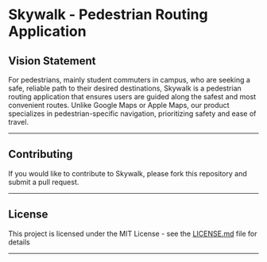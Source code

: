 # Skywalk - Pedestrian Routing Application

## Vision Statement
For pedestrians, mainly student commuters in campus, who are seeking a safe, reliable path to their desired destinations, Skywalk is a pedestrian routing application that ensures users are guided along the safest and most convenient routes. Unlike Google Maps or Apple Maps, our product specializes in pedestrian-specific navigation, prioritizing safety and ease of travel.

---

## Contributing

If you would like to contribute to Skywalk, please fork this repository and submit a pull request.

---

## License

This project is licensed under the MIT License - see the [LICENSE.md](LICENSE.md) file for details

---